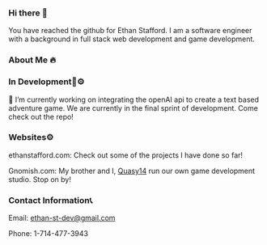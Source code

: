 ### Hi there 👋
You have reached the github for Ethan Stafford. I am a software engineer with a background in full stack web development and game development.

### About Me 🔥

### In Development🚧⚙️
 🔭 I’m currently working on integrating the openAI api to create a text based adventure game. We are currently in the final sprint of development. Come check out the repo!

### Websites⚙️
 ethanstafford.com: Check out some of the projects I have done so far!

Gnomish.com: My brother and I, [Quasy14](https://github.com/quasy14) run our own game development studio. Stop on by!

### Contact Information📞
Email: ethan-st-dev@gmail.com

Phone: 1-714-477-3943
